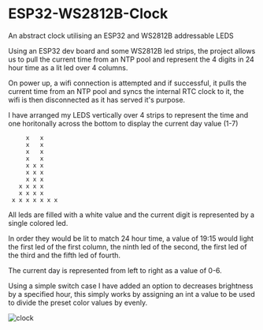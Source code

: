 # ESP32-WS2812B-Clock
An abstract clock utilising an ESP32 and WS2812B addressable LEDS

Using an ESP32 dev board and some WS2812B led strips, the project allows us to pull the current time from an NTP pool and represent the 4 digits in 24 hour time as a lit led over 4 columns.

On power up, a wifi connection is attempted and if successful, it pulls the current time from an NTP pool and syncs the internal RTC clock to it, the wifi is then disconnected as it has served it's purpose.

I have arranged my LEDS vertically over 4 strips to represent the time and one horitonally across the bottom to display the current day value (1-7)

         x   x
         x   x
         x   x
         x   x
         x x x
         x x x
         x x x
       x x x x
       x x x x
     x x x x x x x 

All leds are filled with a white value and the current digit is represented by a single colored led.

In order they would be lit to match 24 hour time, a value of 19:15 would light the first led of the first column, the ninth led of the second, the first led of the third and the fifth led of fourth.

The current day is represented from left to right as a value of 0-6.

Using a simple switch case I have added an option to decreases brightness by a specified hour, this simply works by assigning an int a value to be used to divide the preset color values by evenly.

![clock](https://github.com/aaronalam1987/ESP32-WS2812B-Clock/assets/46248931/8cc17dcc-958c-4669-be05-11c2cf97123f)
